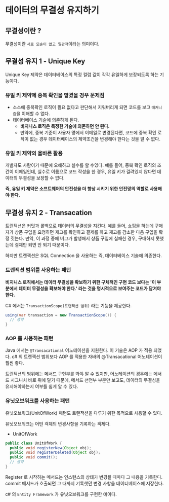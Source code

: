 # 데이터의 무결성 유지하기

## 무결성이란 ?

무결성이란 `서로 모순이 없고 일관적`이라는 의미이다. 

## 무결성 유지 1 - Unique Key

Unique Key 제약은 데이터베이스의 특정 컬럼 값이 각각 유일하게 보장되도록 하는 기능이다.

### 유일 키 제약에 중복 확인을 맡겼을 경우 문제점

- 소스에 중복확인 로직이 필요 없다고 판단해서 지워버리게 되면 코드를 보고 `매커니즘`을 이해할 수 없다.
- 데이터베이스 기술에 의존하게 된다.
  - __비지니스 로직은 특정한 기술에 의존하면 안 된다.__
  - 만약에, 중복 기준이 사용자 명에서 이메일로 변경된다면, 코드에 중복 확인 로직이 없는 경우 데이터베이스의 제약조건을 변경해야 한다는 것을 알 수 없다.

### 유일 키 제약의 올바른 활용

개발자도 사람이기 때문에 오해하고 실수를 할 수있다. 예를 들어, 중복 확인 로직의 조건이 이메일인데, 실수로 이름으로 코드 작성을 한 경우, 유일 키가 걸려있지 않다면
데이터의 무결성을 보장할 수 없다.

__즉, 유일 키 제약은 소프트웨어의 안전성을 더 향상 시키기 위한 안전망의 역할로 사용해야 한다.__

## 무결성 유지 2 - Transacation

트랜잭션은 커밋과 롤백으로 데이터의 무결성을 지킨다. 예를 들어, 쇼핑을 하는데 구매자가 상품 구입을 요청하면 재고를 확인하고 결제를 하고 재고를 감소한 다음 구입을 확정 짓는다.
만약, 이 과정 중에 버그가 발생해서 상품 구입에 실패한 경우, 구매하지 못했는데 결제만 되면 안 되기 때문이다.

하지만 트랜잭션은 SQL Connection 을 사용하는 즉, 데이터베이스 기술에 의존한다.

### 트랜잭션 범위를 사용하는 패턴

__비지니스 로직에서는 데이터 무결성을 확보하기 위한 구체적인 구현 코드 보다는 '이 부분에서 데이터 무결성을 확보해야 한다.' 라는 것을 명시적으로 보여주는 코드가 담겨야 한다.__

C# 에서는 `TransactionScope(트랜잭션 범위)` 라는 기능을 제공한다.

```java
using(var transaction = new TransactionScope()) {
  // 생략
}
```
### AOP 를 사용하는 패턴

Java 에서는 `@Transacational` 어노테이션을 지원한다. 이 기술은 AOP 가 적용 되었다. c# 의 트랜잭션 범위보다 AOP 를 적용한 자바의 @Transacational 어노테이션이 훨씬 좋다.

트랜잭션의 범위에는 메서드 구현부를 봐야 알 수 있지만, 어노테이션의 경우에는 메서드 시그니처 바로 위에 달기 때문에, 메서드 선언부 부분만 보고도, 데이터의 무결성을 유지해야하는지 여부를 쉽게 알 수 있다.

### 유닛오브워크를 사용하는 패턴

유닛오브워크(UnitOfWork) 패턴도 트랜잭션을 다루기 위한 목적으로 사용할 수 있다.

유닛오브워크는 어떤 객체의 변경사항을 기록하는 객체다.

- UnitOfWork

```java
public class UnitOfWork {
  public void registerNew(Object obj);
  public void registerDeleted(Object obj);
  public void commit();
  // 생략
}
```

Register 로 시작하는 메서드는 인스턴스의 상태가 변경될 때마다 그 내용을 기록한다. commit 메서드가 호출되면 그 때까지 기록햇던 변경 사항을 데이터베이스에 저장한다.

c# 의 `Entity Framework` 가 유닛오브워크를 구현한 예이다.


